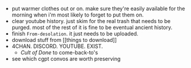 - put warmer clothes out or on. make sure they're easily available for the morning when i'm most likely to forget to put them on.
- clear youtube history. just skim for the real trash that needs to be purged. most of the rest of it is fine to be eventual ancient history.
- finish `From-desolation`. it just needs to be uploaded.
- download stuff from [[things to download]]
- 4CHAN. DISCORD. YOUTUBE. EXIST.
	- _Cult of Done_ to come-back-to's
- see which cgpt convos are worth preserving